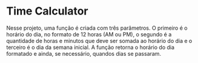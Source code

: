 # Time Calculator

Nesse projeto, uma função é criada com três parâmetros. O primeiro é o horário do dia, no formato de 12 horas (AM ou PM), o segundo é a quantidade de horas e minutos que deve ser somada ao horário do dia e o terceiro é o dia da semana inicial. A função retorna o horário do dia formatado e ainda, se necessário, quandos dias se passaram.